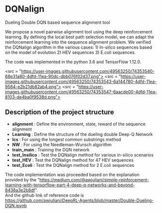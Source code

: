 # DQNalign
Dueling Double DQN based sequence alignment tool

We propose a novel pairwise alignment tool using the deep reinforcement learning. By defining the local best path selection model, we can adapt the reinforcement learning into the sequence alignment problem. We verified the DQNalign algorithm in the various cases: 1) In-silico sequences based on the model of evolution 2) HEV sequences 3) E.coli sequences.  

The code was implemented in the python 3.6 and TensorFlow 1.12.0.

<src = "https://user-images.githubusercontent.com/49563250/74353540-68e31a80-4dfd-11ea-90dc-dbb076f02d37.png">
<src = "https://user-images.githubusercontent.com/49563250/74353543-6a144780-4dfd-11ea-9584-e2b21db82ab4.png">
<src = "https://user-images.githubusercontent.com/49563250/74353547-6aacde00-4dfd-11ea-8103-de4ba0f9538d.png">

## Description of the project structure

- **alignment** : Define the environment, state, reward of the sequence alignment  
- **Learning** : Define the structure of the dueling double Deep-Q Network  
- **lcs** : For using the longest common substrings method  
- **NW** : For using the Needleman-Wunsch algorithm  
- **train_main** : Training the DQN network  
- **test_Insilico** : Test the DQNalign method for various in-silico scenarios  
- **test_HEV** : Test the DQNalign method for 47 HEV sequences  
- **test_Ecoli** : Test the DQNalign method for 2 E.coli sequences  

The code implementation was proceeded based on the explanation provided by the "https://medium.com/@awjuliani/simple-reinforcement-learning-with-tensorflow-part-4-deep-q-networks-and-beyond-8438a3e2b8df".  
And the github link of reference code is https://github.com/awjuliani/DeepRL-Agents/blob/master/Double-Dueling-DQN.ipynb
